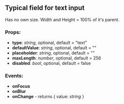 ## **Typical field for text input**

Has no own size. Width and Height = 100% of it's parent.

### Props:

* **type**: _string_, optional, default = "text"
* **defaultValue**: _string_, optional, default = ""
* **placeholder**: _string_, optional, default = ""
* **maxLength**: _number_, optional, default = 256
* **disabled**: _bool_, optional, default = false

### Events:

* **onFocus**
* **onBlur**
* **onChange** - returns { value: _string_ }
